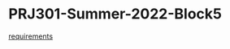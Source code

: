 # PRJ301-Summer-2022-Block5
[requirements](https://1drv.ms/x/s!AgQHFqslslyS9lU7C08Y7jOQX42w?e=ucY73s)
